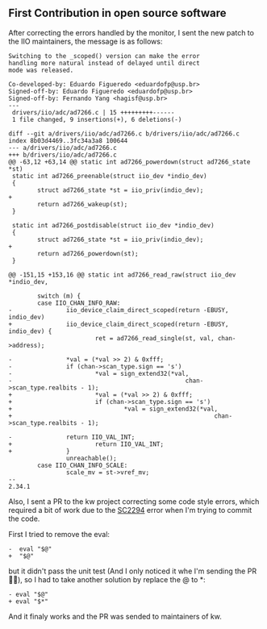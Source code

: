 ## First Contribution in open source software

After correcting the errors handled by the monitor, I sent the new patch to the IIO maintainers, the message is as follows:
```
Switching to the _scoped() version can make the error
handling more natural instead of delayed until direct
mode was released.

Co-developed-by: Eduardo Figueredo <eduardofp@usp.br>
Signed-off-by: Eduardo Figueredo <eduardofp@usp.br>
Signed-off-by: Fernando Yang <hagisf@usp.br>
---
 drivers/iio/adc/ad7266.c | 15 +++++++++------
 1 file changed, 9 insertions(+), 6 deletions(-)

diff --git a/drivers/iio/adc/ad7266.c b/drivers/iio/adc/ad7266.c
index 8b03d4469..3fc34a3a8 100644
--- a/drivers/iio/adc/ad7266.c
+++ b/drivers/iio/adc/ad7266.c
@@ -63,12 +63,14 @@ static int ad7266_powerdown(struct ad7266_state *st)
 static int ad7266_preenable(struct iio_dev *indio_dev)
 {
        struct ad7266_state *st = iio_priv(indio_dev);
+
        return ad7266_wakeup(st);
 }

 static int ad7266_postdisable(struct iio_dev *indio_dev)
 {
        struct ad7266_state *st = iio_priv(indio_dev);
+
        return ad7266_powerdown(st);
 }

@@ -151,15 +153,16 @@ static int ad7266_read_raw(struct iio_dev *indio_dev,

        switch (m) {
        case IIO_CHAN_INFO_RAW:
-               iio_device_claim_direct_scoped(return -EBUSY, indio_dev)
+               iio_device_claim_direct_scoped(return -EBUSY, indio_dev) {
                        ret = ad7266_read_single(st, val, chan->address);

-               *val = (*val >> 2) & 0xfff;
-               if (chan->scan_type.sign == 's')
-                       *val = sign_extend32(*val,
-                                                chan->scan_type.realbits - 1);
+                       *val = (*val >> 2) & 0xfff;
+                       if (chan->scan_type.sign == 's')
+                               *val = sign_extend32(*val,
+                                                        chan->scan_type.realbits - 1);

-               return IIO_VAL_INT;
+                       return IIO_VAL_INT;
+               }
                unreachable();
        case IIO_CHAN_INFO_SCALE:
                scale_mv = st->vref_mv;
-- 
2.34.1
```
Also, I sent a PR to the kw project correcting some code style errors, which required a bit of work due to the [SC2294](https://www.shellcheck.net/wiki/SC2294) error when I'm trying to commit the code.

First I tried to remove the eval:
```
-  eval "$@"
+  "$@"
```
but it didn't pass the unit test (And I only noticed it whe I'm sending the PR 🤦‍♂️), so I had to take another solution by replace the @ to *:
```
- eval "$@"
+ eval "$*"
```
And it finaly works and the PR was sended to maintainers of kw.
